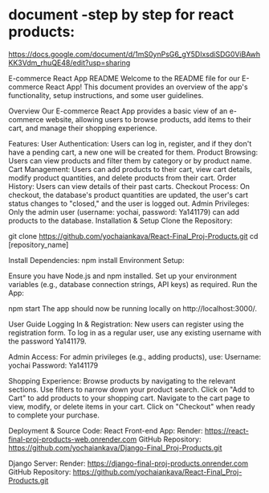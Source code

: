 # document -step by step for react products:
https://docs.google.com/document/d/1mS0ynPsG6_gY5DIxsdiSDG0ViBAwhKK3Vdm_rhuQE48/edit?usp=sharing


E-commerce React App README
Welcome to the README file for our E-commerce React App! This document provides an overview of the app's functionality, setup instructions, and some user guidelines.

Overview
Our E-commerce React App provides a basic view of an e-commerce website, allowing users to browse products, add items to their cart, and manage their shopping experience.

Features:
User Authentication: Users can log in, register, and if they don't have a pending cart, a new one will be created for them.
Product Browsing: Users can view products and filter them by category or by product name.
Cart Management: Users can add products to their cart, view cart details, modify product quantities, and delete products from their cart.
Order History: Users can view details of their past carts.
Checkout Process: On checkout, the database's product quantities are updated, the user's cart status changes to "closed," and the user is logged out.
Admin Privileges: Only the admin user (username: yochai, password: Ya141179) can add products to the database.
Installation & Setup
Clone the Repository:

git clone https://github.com/yochaiankava/React-Final_Proj-Products.git
cd [repository_name]

Install Dependencies:
npm install
Environment Setup:

Ensure you have Node.js and npm installed.
Set up your environment variables (e.g., database connection strings, API keys) as required.
Run the App:

npm start
The app should now be running locally on http://localhost:3000/.

User Guide
Logging In & Registration:
New users can register using the registration form.
To log in as a regular user, use any existing username with the password Ya141179.

Admin Access:
For admin privileges (e.g., adding products), use:
Username: yochai
Password: Ya141179

Shopping Experience:
Browse products by navigating to the relevant sections.
Use filters to narrow down your product search.
Click on "Add to Cart" to add products to your shopping cart.
Navigate to the cart page to view, modify, or delete items in your cart.
Click on "Checkout" when ready to complete your purchase.

Deployment & Source Code:
React Front-end App:
Render: https://react-final-proj-products-web.onrender.com
GitHub Repository: https://github.com/yochaiankava/Django-Final_Proj-Products.git

Django Server:
Render: https://django-final-proj-products.onrender.com
GitHub Repository: https://github.com/yochaiankava/React-Final_Proj-Products.git




